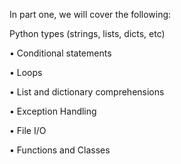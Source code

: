 In part one, we will cover the following:

Python types (strings, lists, dicts, etc)

• Conditional statements

• Loops

• List and dictionary comprehensions

• Exception Handling

• File I/O

• Functions and Classes